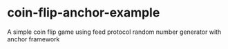 # coin-flip-anchor-example
A simple coin flip game using feed protocol random number generator with anchor framework
